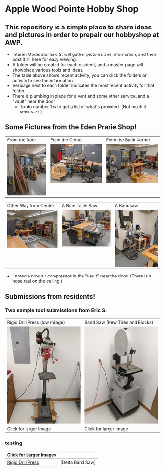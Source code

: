 #  Apple Wood Pointe Hobby Shop

## This repository is a simple place to share ideas and pictures in order to prepair our hobbyshop at AWP.

- Interim Moderator Eric S. will gather pictures and information, and then post it all here for easy viewing.
- A folder will be created for each resident, and a master page will showplace various tools and ideas.
- The table above shows recent activity, you can click the folders or activity to see the information.
- Verbiage next to each folder indicates the most recent activity for that folder.
- There is plumbing in place for a vent and some other service, and a "vault" near the door.
  - To-do number 1 is to get a list of what's provided.  (Not much it seems :-)  )


## Some Pictures from the Eden Prarie Shop!


<table>
  <tr>
    <td>From the Door</td>
     <td>From the Center</td>
     <td>From the Back Corner</td>
  </tr>
  <tr>
    <td valign="top"><img src="./Other-Shops/Thumbnails/EP-Shop-1-T.jpg"></td>
    <td valign="top"><img src="./Other-Shops/Thumbnails/Ep-Shop-2-T.jpg"></td>
    <td valign="top"><img src="./Other-Shops/Thumbnails/EP-Shop-3-T.jpg"></td>
  </tr>
 </table>

<table>
  <tr>
    <td>Other Way from Center</td>
     <td>A Nice Table Saw</td>
     <td>A Bandsaw</td>
  </tr>
  <tr>
    <td valign="top"><img src="./Other-Shops/Thumbnails/EP-Shop-4-T.jpg"></td>
    <td valign="top"><img src="./Other-Shops/Thumbnails/EP-Shop-5-T.jpg"></td>
    <td valign="top"><img src="./Other-Shops/Thumbnails/EP-Shop-6-T.jpg"></td>
  </tr>
 </table>



- I noted a nice air compressor in the "vault" near the door.  (There is a hose real on the ceiling.)


## Submissions from residents!

### Two sample tool submissions from Eric S.
<table>
  <tr>
    <td>Rigid Drill Press (low milage)</td>
    <td>Band Saw (New Tires and Blocks)</td>
  </tr>
  <tr>
    <td valign="top"><img src="./Eric-S/Thumbnails/Drill-Press-T.jpg"></td>
    <td valign="top"><img src="./Eric-S/Thumbnails/Band-Saw-T.jpg"></td>
  </tr>
 <tr>
    <td 
    <a href="./Eric-S/Drill-Press.jpg">Click for larger Image </a>
    </td>
    <td
    <a href="./Eric-S/Band-Saw.jpg"> Click for larger Image </a>
    </td>
  </tr>
 </table>
 
 ### testing
 
 |  Click for Larger Images  | |
 | :---  | :--- |
 | [Rigid Drill Press](./Eric-S/Drill-Press.jpg) | [Delta Band Saw] | (./Eric-S/Drill-Press.jpg
 
